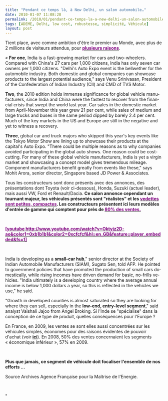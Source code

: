 ```yaml
---
title: "Pendant ce temps là, à New Delhi, un salon automobile…"
date: 2010-01-07 11:08:28
permalink: /2010/01/pendant-ce-temps-la-a-new-delhi-un-salon-automobile.html
tags: [ADEME, Delhi, low cost, robustesse, simplicité, Véhicule]
layout: post
---
```


<p class="MsoNormal"><span>Tient place, avec comme ambition d'être le premier au Monde, avec plus de 2 millions de visiteurs attendus, pour <strong><span style="text-decoration: underline"><a href="http://www.bsmotoring.com/news/new-delhi-auto-expo-2010-expected-to-be-largest-inworld/1496/1"><font color="#800080">plusieurs raisons</font></a></span></strong>.</span></p> <p class="MsoNormal"><span></span></p> <p class="MsoNormal"><span></span></p> <p class="MsoNormal"><span lang="EN-GB">« <strong>For one</strong>, </span><span lang="EN-GB">India</span><span lang="EN-GB"> is a fast-growing market for cars and two-wheelers. Compared with China's 27 cars per 1,000 citizens, India has only seven car owners per 1,000 citizens. "Delhi's Auto Expo event is the bellwether for the automobile industry. Both domestic and global companies can showcase products to the largest potential audience," says Venu Srinivasan, President of the Confederation of Indian Industry (CII) and CMD of TVS Motor.</span></p> <p class="MsoNormal"><span lang="EN-GB"></span></p> <p class="MsoNormal"><strong><span lang="EN-GB">Two</span></strong><span lang="EN-GB">, the 2010 edition holds immense significance for global vehicle manufacturers, since </span><span lang="EN-GB">India</span><span lang="EN-GB"> and </span><span lang="EN-GB">China</span><span lang="EN-GB"> were the fastest to recover from the financial crisis that swept the world last year. Car sales in the domestic market from April-November this year grew 21 per cent, while sales of medium and large trucks and buses in the same period dipped by barely 2.4 per cent. Much of the key markets in the </span><span lang="EN-GB">US</span><span lang="EN-GB"> and </span><span lang="EN-GB">Europe</span><span lang="EN-GB"> are still in the negative and yet to witness a recovery.</span></p> <p class="MsoNormal"><span lang="EN-GB"></span></p> <p class="MsoNormal"><strong><span lang="EN-GB">Three</span></strong><span lang="EN-GB">, global car and truck majors who skipped this year's key events like the Tokyo Motor Show are lining up to showcase their products at the capital's Auto Expo. "There could be multiple reasons as to why companies avoided participating in the global auto shows. One reason could be cost-cutting. For many of these global vehicle manufacturers, India is yet a virgin market and showcasing a concept model gives tremendous mileage. Component manufacturers benefit greatly from events like these," says Mohit Arora, senior director, </span><span lang="EN-GB">Singapore</span><span lang="EN-GB"> based JD Power & Associates.</span></p> <p class="MsoNormal"><span lang="EN-GB"></span></p> <p class="MsoNormal"><span lang="EN-GB"></span></p> <p class="MsoNormal"><span>Tous les constructeurs sont donc présents avec des annonces, des présentations dont Toyota (voir ci-dessous), Honda, Suzuki (actuel leader), mais aussi VW, Ford et Renault/Dacia. <strong>Ce salon annonce cependant un tournant majeur, les véhicules présentés sont "réalistes" et les <span style="text-decoration: underline"><a href="http://www.wired.com/autopia/2009/12/new-delhi-auto-show/"><font color="#800080">vedettes sont petites, compactes</font></a></span>. Les constructeurs présentent ici leurs modèles d'entrée de gamme qui comptent pour près de <span style="text-decoration: underline"><a href="http://news.yahoo.com/s/afp/20100105/wl_sthasia_afp/indiaauto_20100105025818"><font color="#800080">80% des ventes.</font></a></span></strong></span></p> <p class="MsoNormal"><span><strong><span style="text-decoration: underline"></span></strong></span> </p> <p class="MsoNormal"><span><strong><span style="text-decoration: underline"><font color="#800080">  [youtube http://www.youtube.com/watch?v=Oktyjz2D-ao&color1=0xb1b1b1&color2=0xcfcfcf&hl=en_GB&feature=player_embedded&fs=1]</font></span></strong></span></p> <p class="MsoNormal"><span></span></p> <p class="MsoNormal"><span lang="EN-US"></span> </p> <p class="MsoNormal"><span lang="EN-US"></span><span lang="EN-US">India</span><span lang="EN-US"> is developing as a <strong>small-car hub</strong>," senior director at the Society of Indian Automobile Manufacturers (SIAM), Sugato Sen, told AFP. He pointed to government policies that have promoted the production of small cars domestically, while rising incomes have driven demand for basic, no-frills vehicles. "</span><span lang="EN-US">India</span><span lang="EN-US"> ultimately is a developing country where the average annual income is below 1,000 dollars a year, so this is reflected in the vehicles we use," he said. </span></p> <p class="MsoNormal"><span lang="EN-US">"Growth in developed counties is almost saturated so they are looking for where they can sell, especially in the <strong>low-end, entry-level segment</strong>," said analyst Vaishali Jajoo from Angel Broking. </span><span>Si l'Inde se "spécialise" dans la conception de ce type de produit, quelles conséquences pour l'Europe ?</span></p> <p class="MsoNormal"><span></span></p> <p class="MsoNormal"><span></span></p> <p class="MsoNormal"><span>En France, en 2009, les ventes se sont elles aussi concentrées sur les véhicules simples, économes pour des raisons évidentes de pouvoir d'achat (voir <strong><span style="text-decoration: underline"><a href="https://gabrielplassat.github.io/transportsdufutur/2010/01/vers-des-voitures-a-tres-bas-prix.html">ici</a></span></strong>). En 2008, 50% des ventes concernaient les segments « économique inférieur », 57% en 2009. </span></p> <p class="MsoNormal"><span></span> </p> <p class="MsoNormal"><span></span></p> <p class="MsoNormal"><strong><span>Plus que jamais, ce segment de véhicule doit focaliser l'ensemble de nos efforts …</span></strong></p> <p class="MsoNormal"><strong><span></span></strong></p> <p class="MsoNormal"><span><span>Source Archives Agence Française pour la Maîtrise de l'Energie.</span></span></p> <p class="MsoNormal"><span><span><span></span></span></span> </p>"
